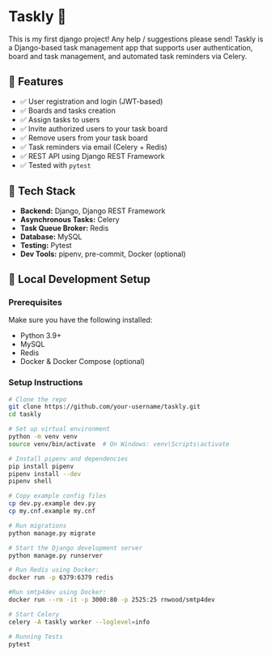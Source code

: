# Taskly 📝
This is my first django project! Any help / suggestions please send! 
Taskly is a Django-based task management app that supports user authentication, board and task management, and automated task reminders via Celery.

## 🚀 Features

- ✅ User registration and login (JWT-based)
- ✅ Boards and tasks creation
- ✅ Assign tasks to users
- ✅ Invite authorized users to your task board
- ✅ Remove users from your task board
- ✅ Task reminders via email (Celery + Redis)
- ✅ REST API using Django REST Framework
- ✅ Tested with `pytest`

## 🧰 Tech Stack

- **Backend:** Django, Django REST Framework  
- **Asynchronous Tasks:** Celery  
- **Task Queue Broker:** Redis  
- **Database:** MySQL  
- **Testing:** Pytest  
- **Dev Tools:** pipenv, pre-commit, Docker (optional)

## 🧪 Local Development Setup

### Prerequisites

Make sure you have the following installed:

- Python 3.9+
- MySQL
- Redis
- Docker & Docker Compose (optional)

### Setup Instructions

```bash
# Clone the repo
git clone https://github.com/your-username/taskly.git
cd taskly

# Set up virtual environment
python -m venv venv
source venv/bin/activate  # On Windows: venv\Scripts\activate

# Install pipenv and dependencies
pip install pipenv
pipenv install --dev
pipenv shell

# Copy example config files
cp dev.py.example dev.py
cp my.cnf.example my.cnf

# Run migrations
python manage.py migrate

# Start the Django development server
python manage.py runserver

# Run Redis using Docker:
docker run -p 6379:6379 redis

#Run smtp4dev using Docker:
docker run --rm -it -p 3000:80 -p 2525:25 rnwood/smtp4dev

# Start Celery
celery -A taskly worker --loglevel=info

# Running Tests 
pytest


